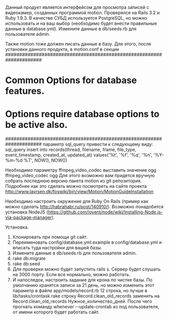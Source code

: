 Данный продукт является интерфейсом для просмотра записей с видеокамер, созданных программой motion.
Проверялся на Rails 3.2 и Ruby 1.9.3. В качестве СУБД используется PostgreSQL, но можно использовать и на ваш выбор (необходимо будет внести правильные данные в database.yml).
Измените данные в db/seeds.rb для пользователя admin.

Также motion тоже должен писать данные в базу. Для этого, после установки данного продукта, в motion.conf в секции
#####################################################################                                                                                                           
# Common Options for database features.                                                                                                                                         
# Options require database options to be active also.                                                                                                                           
#####################################################################
параметр sql_query привести к следующему виду:
sql_query insert into records(thread, filename, frame, file_type, event_timestamp, created_at, updated_at) values('%t', '%f', '%q', '%n', '%Y-%m-%d %T', NOW(), NOW())

Необходимо параметру ffmpeg_video_codec выставить значение ogg
ffmpeg_video_codec ogg
Для этого возможно вам придется вручную собрать последнюю версию пакета motion из git репозитория.
Подробнее как это сделать можно посмотреть на сайте проекта http://www.lavrsen.dk/foswiki/bin/view/Motion/MotionGuideInstallation

Необходимо настроить окружение для Ruby On Rails (пример как можно сделать http://habrahabr.ru/post/140910/).
Возможно понадобится установка NodeJS (https://github.com/joyent/node/wiki/Installing-Node.js-via-package-manager).

Установка.
1. Клонировать при помощи git сайт.
2. Переименовать config/database.yml.example в config/database.yml и вписать туда настройки для вашей базы.
3. Измените данные в db/seeds.rb для пользователя admin.
4. rake db:migrate
5. rake db:seed
6. Для проверки можно будет запустить rails s. Сервер будет слушать на 3000 порту. Если все нормально, можно работать.
7. И напоследок, настроить задание для крона по чистке базы. По умолчанию хранятся записи за 21 день, но можно изменить этот параметр в файле app/models/record.rb 12 строка, но лучше в lib/tasks/crontask.rake строку
Record.clean_old_records
заменить на
Record.clean_old_records Нужное_количество_дней.
После чего прогнать команду
whenever --update-crontab из под пользователя, от имени которого будет работать сайт.
